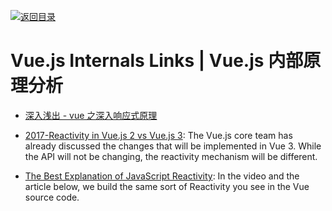 [![返回目录](https://user-images.githubusercontent.com/5803001/38079637-ff0abcf0-3371-11e8-9b76-ad651620afc7.jpg)](https://github.com/wxyyxc1992/Awesome-Links)

# Vue.js Internals Links | Vue.js 内部原理分析

- [深入浅出 - vue 之深入响应式原理](https://github.com/berwin/Blog/issues/11)

- [2017-Reactivity in Vue.js 2 vs Vue.js 3](https://blog.cloudboost.io/reactivity-in-vue-js-2-vs-vue-js-3-dcdd0728dcdf): The Vue.js core team has already discussed the changes that will be implemented in Vue 3. While the API will not be changing, the reactivity mechanism will be different.

- [The Best Explanation of JavaScript Reactivity](https://www.vuemastery.com/courses/advanced-components/build-a-reactivity-system/): In the video and the article below, we build the same sort of Reactivity you see in the Vue source code.